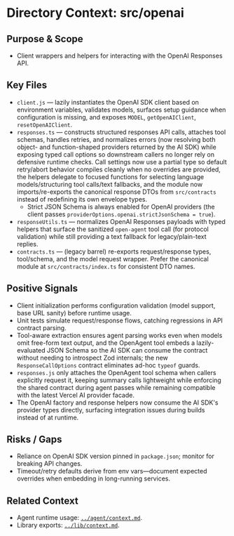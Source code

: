 # Directory Context: src/openai

## Purpose & Scope

- Client wrappers and helpers for interacting with the OpenAI Responses API.

## Key Files

- `client.js` — lazily instantiates the OpenAI SDK client based on environment variables, validates models, surfaces setup guidance when configuration is missing, and exposes `MODEL`, `getOpenAIClient`, `resetOpenAIClient`.
- `responses.ts` — constructs structured responses API calls, attaches tool schemas, handles retries, and normalizes errors (now resolving both object- and function-shaped providers returned by the AI SDK) while exposing typed call options so downstream callers no longer rely on defensive runtime checks. Call settings now use a partial type so default retry/abort behavior compiles cleanly when no overrides are provided, the helpers delegate to focused functions for selecting language models/structuring tool calls/text fallbacks, and the module now imports/re-exports the canonical response DTOs from `src/contracts` instead of redefining its own envelope types.
  - Strict JSON Schema is always enabled for OpenAI providers (the client passes `providerOptions.openai.strictJsonSchema = true`).
- `responseUtils.ts` — normalizes OpenAI Responses payloads with typed helpers that surface the sanitized `open-agent` tool call (for protocol validation) while still providing a text fallback for legacy/plain-text replies.
- `contracts.ts` — (legacy barrel) re-exports request/response types, tool/schema, and the model request wrapper. Prefer the canonical module at `src/contracts/index.ts` for consistent DTO names.

## Positive Signals

- Client initialization performs configuration validation (model support, base URL sanity) before runtime usage.
- Unit tests simulate request/response flows, catching regressions in API contract parsing.
- Tool-aware extraction ensures agent parsing works even when models omit free-form text output, and the OpenAgent tool embeds a lazily-evaluated JSON Schema so the AI SDK can consume the contract without needing to introspect Zod internals; the new `ResponseCallOptions` contract eliminates ad-hoc `typeof` guards.
- `responses.js` only attaches the OpenAgent tool schema when callers explicitly request it, keeping summary calls lightweight while enforcing the shared contract during agent passes while remaining compatible with the latest Vercel AI provider facade.
- The OpenAI factory and response helpers now consume the AI SDK's provider types directly, surfacing integration issues during builds instead of at runtime.

## Risks / Gaps

- Reliance on OpenAI SDK version pinned in `package.json`; monitor for breaking API changes.
- Timeout/retry defaults derive from env vars—document expected overrides when embedding in long-running services.

## Related Context

- Agent runtime usage: [`../agent/context.md`](../agent/context.md).
- Library exports: [`../lib/context.md`](../lib/context.md).
